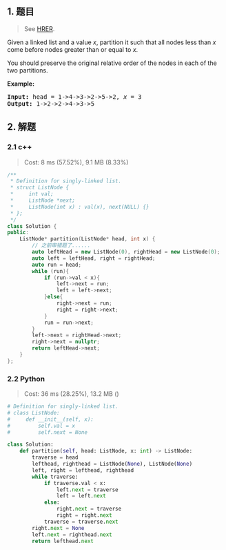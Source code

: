## 1. 题目

> See [HRER](https://leetcode.com/problems/partition-list/).

<div><p>Given a linked list and a value <em>x</em>, partition it such that all nodes less than <em>x</em> come before nodes greater than or equal to <em>x</em>.</p>

<p>You should preserve the original relative order of the nodes in each of the two partitions.</p>

<p><strong>Example:</strong></p>

<pre><strong>Input:</strong> head = 1-&gt;4-&gt;3-&gt;2-&gt;5-&gt;2, <em>x</em> = 3
<strong>Output:</strong> 1-&gt;2-&gt;2-&gt;4-&gt;3-&gt;5
</pre>
</div>

## 2. 解题

### 2.1 c++

> Cost: 8 ms (57.52%), 9.1 MB (8.33%)

```cpp
/**
 * Definition for singly-linked list.
 * struct ListNode {
 *     int val;
 *     ListNode *next;
 *     ListNode(int x) : val(x), next(NULL) {}
 * };
 */
class Solution {
public:
    ListNode* partition(ListNode* head, int x) {
        // 之前审错题了......
        auto leftHead = new ListNode(0), rightHead = new ListNode(0);
        auto left = leftHead, right = rightHead;
        auto run = head;
        while (run){
            if (run->val < x){
                left->next = run;
                left = left->next;
            }else{
                right->next = run;
                right = right->next;
            }
            run = run->next;
        }
        left->next = rightHead->next;
        right->next = nullptr;
        return leftHead->next;
    }
};
```

### 2.2 Python

> Cost: 36 ms (28.25%), 13.2 MB ()

```python
# Definition for singly-linked list.
# class ListNode:
#     def __init__(self, x):
#         self.val = x
#         self.next = None

class Solution:
    def partition(self, head: ListNode, x: int) -> ListNode:
        traverse = head
        lefthead, righthead = ListNode(None), ListNode(None)
        left, right = lefthead, righthead
        while traverse:
            if traverse.val < x:
                left.next = traverse
                left = left.next
            else:
                right.next = traverse
                right = right.next
            traverse = traverse.next
        right.next = None
        left.next = righthead.next
        return lefthead.next
```
